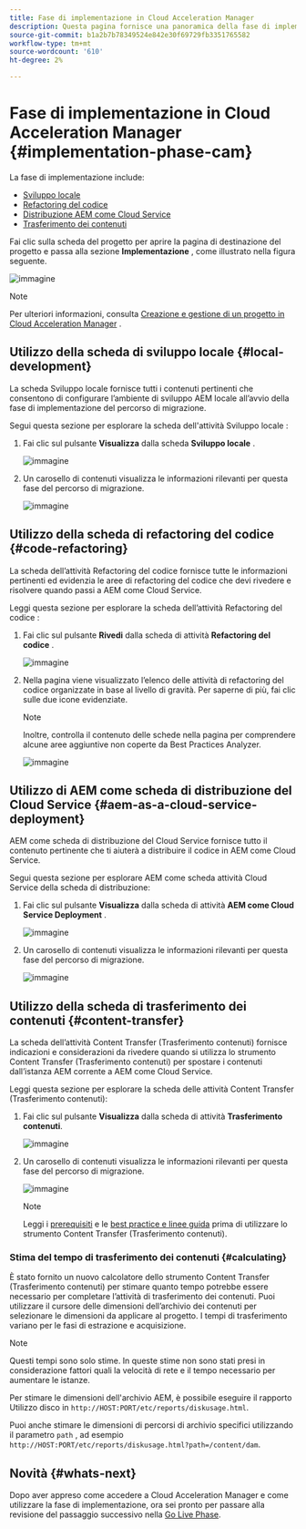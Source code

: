 ```yaml
---
title: Fase di implementazione in Cloud Acceleration Manager
description: Questa pagina fornisce una panoramica della fase di implementazione in Cloud Acceleration Manager.
source-git-commit: b1a2b7b78349524e842e30f69729fb3351765582
workflow-type: tm+mt
source-wordcount: '610'
ht-degree: 2%

---
```



# Fase di implementazione in Cloud Acceleration Manager {#implementation-phase-cam}

La fase di implementazione include:

* [Sviluppo locale](#local-development)
* [Refactoring del codice](#code-refactoring)
* [Distribuzione AEM come Cloud Service](#aem-as-a-cloud-service-deployment)
* [Trasferimento dei contenuti](#content-transfer)


Fai clic sulla scheda del progetto per aprire la pagina di destinazione del progetto e passa alla sezione **Implementazione** , come illustrato nella figura seguente.

![immagine](/help/move-to-cloud-service/cloud-acceleration-manager/assets/implementation-1.png)

>[!NOTE]
>Per ulteriori informazioni, consulta [Creazione e gestione di un progetto in Cloud Acceleration Manager](https://experienceleague.adobe.com/docs/experience-manager-cloud-service/moving/cloud-acceleration-manager/using-cam/getting-started-cam.html?lang=en#create-project) .


## Utilizzo della scheda di sviluppo locale {#local-development}

La scheda Sviluppo locale fornisce tutti i contenuti pertinenti che consentono di configurare l’ambiente di sviluppo AEM locale all’avvio della fase di implementazione del percorso di migrazione.

Segui questa sezione per esplorare la scheda dell&#39;attività Sviluppo locale :

1. Fai clic sul pulsante **Visualizza** dalla scheda **Sviluppo locale** .

   ![immagine](/help/move-to-cloud-service/cloud-acceleration-manager/assets/implementation-2.png)

1. Un carosello di contenuti visualizza le informazioni rilevanti per questa fase del percorso di migrazione.

   ![immagine](/help/move-to-cloud-service/cloud-acceleration-manager/assets/implementation-3.png)


## Utilizzo della scheda di refactoring del codice {#code-refactoring}

La scheda dell’attività Refactoring del codice fornisce tutte le informazioni pertinenti ed evidenzia le aree di refactoring del codice che devi rivedere e risolvere quando passi a AEM come Cloud Service.

Leggi questa sezione per esplorare la scheda dell’attività Refactoring del codice :

1. Fai clic sul pulsante **Rivedi** dalla scheda di attività **Refactoring del codice** .

   ![immagine](/help/move-to-cloud-service/cloud-acceleration-manager/assets/implementation-4.png)

1. Nella pagina viene visualizzato l’elenco delle attività di refactoring del codice organizzate in base al livello di gravità. Per saperne di più, fai clic sulle due icone evidenziate.

   >[!NOTE]
   >Inoltre, controlla il contenuto delle schede nella pagina per comprendere alcune aree aggiuntive non coperte da Best Practices Analyzer.

   ![immagine](/help/move-to-cloud-service/cloud-acceleration-manager/assets/readiness-5.png)


## Utilizzo di AEM come scheda di distribuzione del Cloud Service {#aem-as-a-cloud-service-deployment}

AEM come scheda di distribuzione del Cloud Service fornisce tutto il contenuto pertinente che ti aiuterà a distribuire il codice in AEM come Cloud Service.

Segui questa sezione per esplorare AEM come scheda attività Cloud Service della scheda di distribuzione:

1. Fai clic sul pulsante **Visualizza** dalla scheda di attività **AEM come Cloud Service Deployment** .

   ![immagine](/help/move-to-cloud-service/cloud-acceleration-manager/assets/implementation-6.png)

1. Un carosello di contenuti visualizza le informazioni rilevanti per questa fase del percorso di migrazione.

   ![immagine](/help/move-to-cloud-service/cloud-acceleration-manager/assets/aem-deployment-card.png)


## Utilizzo della scheda di trasferimento dei contenuti {#content-transfer}

La scheda dell’attività Content Transfer (Trasferimento contenuti) fornisce indicazioni e considerazioni da rivedere quando si utilizza lo strumento Content Transfer (Trasferimento contenuti) per spostare i contenuti dall’istanza AEM corrente a AEM come Cloud Service.

Leggi questa sezione per esplorare la scheda delle attività Content Transfer (Trasferimento contenuti):

1. Fai clic sul pulsante **Visualizza** dalla scheda di attività **Trasferimento contenuti**.

   ![immagine](/help/move-to-cloud-service/cloud-acceleration-manager/assets/implementation-8.png)

1. Un carosello di contenuti visualizza le informazioni rilevanti per questa fase del percorso di migrazione.

   ![immagine](/help/move-to-cloud-service/cloud-acceleration-manager/assets/content-transfertool-card.png)

   >[!NOTE]
   >Leggi i [prerequisiti](https://experienceleague.adobe.com/docs/experience-manager-cloud-service/moving/cloud-migration/content-transfer-tool/prerequisites-content-transfer-tool.html?lang=en) e le [best practice e linee guida](https://experienceleague.adobe.com/docs/experience-manager-cloud-service/moving/cloud-migration/content-transfer-tool/overview-content-transfer-tool.html?lang=en) prima di utilizzare lo strumento Content Transfer (Trasferimento contenuti).

### Stima del tempo di trasferimento dei contenuti {#calculating}

È stato fornito un nuovo calcolatore dello strumento Content Transfer (Trasferimento contenuti) per stimare quanto tempo potrebbe essere necessario per completare l’attività di trasferimento dei contenuti. Puoi utilizzare il cursore delle dimensioni dell’archivio dei contenuti per selezionare le dimensioni da applicare al progetto. I tempi di trasferimento variano per le fasi di estrazione e acquisizione.

>[!NOTE]
>Questi tempi sono solo stime. In queste stime non sono stati presi in considerazione fattori quali la velocità di rete e il tempo necessario per aumentare le istanze.

Per stimare le dimensioni dell&#39;archivio AEM, è possibile eseguire il rapporto Utilizzo disco in `http://HOST:PORT/etc/reports/diskusage.html`.

Puoi anche stimare le dimensioni di percorsi di archivio specifici utilizzando il parametro `path` , ad esempio `http://HOST:PORT/etc/reports/diskusage.html?path=/content/dam`.

## Novità {#whats-next}

Dopo aver appreso come accedere a Cloud Acceleration Manager e come utilizzare la fase di implementazione, ora sei pronto per passare alla revisione del passaggio successivo nella [Go Live Phase](https://experienceleague.adobe.com/docs/experience-manager-cloud-service/moving/cloud-acceleration-manager/using-cam/cam-golive-phase.html?lang=en).
